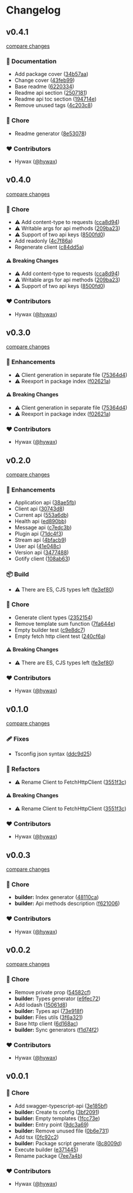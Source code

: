 # Changelog


## v0.4.1

[compare changes](https://github.com/hywax/gotify-client/compare/v0.4.0...v0.4.1)

### 📖 Documentation

- Add package cover ([34b57aa](https://github.com/hywax/gotify-client/commit/34b57aa))
- Change cover ([43feb99](https://github.com/hywax/gotify-client/commit/43feb99))
- Base readme ([6220334](https://github.com/hywax/gotify-client/commit/6220334))
- Readme api section ([2507181](https://github.com/hywax/gotify-client/commit/2507181))
- Readme api toc section ([194714e](https://github.com/hywax/gotify-client/commit/194714e))
- Remove unused tags ([4c203c8](https://github.com/hywax/gotify-client/commit/4c203c8))

### 🏡 Chore

- Readme generator ([8e53078](https://github.com/hywax/gotify-client/commit/8e53078))

### ❤️ Contributors

- Hywax ([@hywax](http://github.com/hywax))

## v0.4.0

[compare changes](https://github.com/hywax/gotify-client/compare/v0.3.0...v0.4.0)

### 🏡 Chore

- ⚠️  Add content-type to requests ([cca8d94](https://github.com/hywax/gotify-client/commit/cca8d94))
- ⚠️  Writable args for api methods ([209ba23](https://github.com/hywax/gotify-client/commit/209ba23))
- ⚠️  Support of two api keys ([8500fd0](https://github.com/hywax/gotify-client/commit/8500fd0))
- Add readonly ([4c7f86a](https://github.com/hywax/gotify-client/commit/4c7f86a))
- Regenerate client ([c84dd5a](https://github.com/hywax/gotify-client/commit/c84dd5a))

#### ⚠️ Breaking Changes

- ⚠️  Add content-type to requests ([cca8d94](https://github.com/hywax/gotify-client/commit/cca8d94))
- ⚠️  Writable args for api methods ([209ba23](https://github.com/hywax/gotify-client/commit/209ba23))
- ⚠️  Support of two api keys ([8500fd0](https://github.com/hywax/gotify-client/commit/8500fd0))

### ❤️ Contributors

- Hywax ([@hywax](http://github.com/hywax))

## v0.3.0

[compare changes](https://github.com/hywax/gotify-client/compare/v0.2.0...v0.3.0)

### 🚀 Enhancements

- ⚠️  Client generation in separate file ([75364d4](https://github.com/hywax/gotify-client/commit/75364d4))
- ⚠️  Reexport in package index ([f02621a](https://github.com/hywax/gotify-client/commit/f02621a))

#### ⚠️ Breaking Changes

- ⚠️  Client generation in separate file ([75364d4](https://github.com/hywax/gotify-client/commit/75364d4))
- ⚠️  Reexport in package index ([f02621a](https://github.com/hywax/gotify-client/commit/f02621a))

### ❤️ Contributors

- Hywax ([@hywax](http://github.com/hywax))

## v0.2.0

[compare changes](https://github.com/hywax/gotify-client/compare/v0.1.0...v0.2.0)

### 🚀 Enhancements

- Application api ([38ae5fb](https://github.com/hywax/gotify-client/commit/38ae5fb))
- Client api ([30743d8](https://github.com/hywax/gotify-client/commit/30743d8))
- Current api ([553a6db](https://github.com/hywax/gotify-client/commit/553a6db))
- Health api ([ed890bb](https://github.com/hywax/gotify-client/commit/ed890bb))
- Message api ([c7edc3b](https://github.com/hywax/gotify-client/commit/c7edc3b))
- Plugin api ([71dc4f3](https://github.com/hywax/gotify-client/commit/71dc4f3))
- Stream api ([4bfacb9](https://github.com/hywax/gotify-client/commit/4bfacb9))
- User api ([41e048c](https://github.com/hywax/gotify-client/commit/41e048c))
- Version api ([3477488](https://github.com/hywax/gotify-client/commit/3477488))
- Gotify client ([108ab63](https://github.com/hywax/gotify-client/commit/108ab63))

### 📦 Build

- ⚠️  There are ES, CJS types left ([fe3ef80](https://github.com/hywax/gotify-client/commit/fe3ef80))

### 🏡 Chore

- Generate client types ([2352154](https://github.com/hywax/gotify-client/commit/2352154))
- Remove template sum function ([7fa644e](https://github.com/hywax/gotify-client/commit/7fa644e))
- Empty builder test ([c9e8dc7](https://github.com/hywax/gotify-client/commit/c9e8dc7))
- Empty fetch http client test ([240cf6a](https://github.com/hywax/gotify-client/commit/240cf6a))

#### ⚠️ Breaking Changes

- ⚠️  There are ES, CJS types left ([fe3ef80](https://github.com/hywax/gotify-client/commit/fe3ef80))

### ❤️ Contributors

- Hywax ([@hywax](http://github.com/hywax))

## v0.1.0

[compare changes](https://github.com/hywax/gotify-client/compare/v0.0.3...v0.1.0)

### 🩹 Fixes

- Tsconfig json syntax ([ddc9d25](https://github.com/hywax/gotify-client/commit/ddc9d25))

### 💅 Refactors

- ⚠️  Rename Client to FetchHttpClient ([3551f3c](https://github.com/hywax/gotify-client/commit/3551f3c))

#### ⚠️ Breaking Changes

- ⚠️  Rename Client to FetchHttpClient ([3551f3c](https://github.com/hywax/gotify-client/commit/3551f3c))

### ❤️ Contributors

- Hywax ([@hywax](http://github.com/hywax))

## v0.0.3

[compare changes](https://github.com/hywax/gotify-client/compare/v0.0.2...v0.0.3)

### 🏡 Chore

- **builder:** Index generator ([48110ca](https://github.com/hywax/gotify-client/commit/48110ca))
- **builder:** Api methods description ([f621006](https://github.com/hywax/gotify-client/commit/f621006))

### ❤️ Contributors

- Hywax ([@hywax](http://github.com/hywax))

## v0.0.2

[compare changes](https://github.com/hywax/gotify-client/compare/v0.0.1...v0.0.2)

### 🏡 Chore

- Remove private prop ([54582cf](https://github.com/hywax/gotify-client/commit/54582cf))
- **builder:** Types generator ([e9fec72](https://github.com/hywax/gotify-client/commit/e9fec72))
- Add lodash ([15061d8](https://github.com/hywax/gotify-client/commit/15061d8))
- **builder:** Types api ([73e918f](https://github.com/hywax/gotify-client/commit/73e918f))
- **builder:** Files utils ([3f6a321](https://github.com/hywax/gotify-client/commit/3f6a321))
- Base http client ([6d168ac](https://github.com/hywax/gotify-client/commit/6d168ac))
- **builder:** Sync generators ([f1d74f2](https://github.com/hywax/gotify-client/commit/f1d74f2))

### ❤️ Contributors

- Hywax ([@hywax](http://github.com/hywax))

## v0.0.1


### 🏡 Chore

- Add swagger-typescript-api ([3e185bf](https://github.com/hywax/gotify-client/commit/3e185bf))
- **builder:** Create ts config ([3bf2091](https://github.com/hywax/gotify-client/commit/3bf2091))
- **builder:** Empty templates ([1fcc73e](https://github.com/hywax/gotify-client/commit/1fcc73e))
- **builder:** Entry point ([9dc3a69](https://github.com/hywax/gotify-client/commit/9dc3a69))
- **builder:** Remove unused file ([0b6e731](https://github.com/hywax/gotify-client/commit/0b6e731))
- Add tsx ([0fc92c2](https://github.com/hywax/gotify-client/commit/0fc92c2))
- **builder:** Package script generate ([8c8009d](https://github.com/hywax/gotify-client/commit/8c8009d))
- Execute builder ([e371445](https://github.com/hywax/gotify-client/commit/e371445))
- Rename package ([7ee7a4b](https://github.com/hywax/gotify-client/commit/7ee7a4b))

### ❤️ Contributors

- Hywax ([@hywax](http://github.com/hywax))

